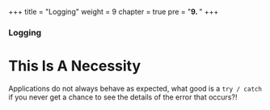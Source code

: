 +++
title = "Logging"
weight = 9
chapter = true
pre = "<b>9. </b>"
+++

### <i class="fas fa-file-signature"></i> Logging

# This Is A Necessity

Applications do not always behave as expected, what good is a `try / catch` if you never get a chance to see the details of the error that occurs?!